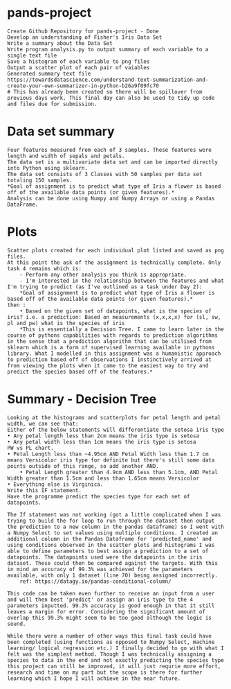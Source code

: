 # pands-project
    Create Github Repository for pands-project - Done
    Develop an understanding of Fisher's Iris Data Set
    Write a summary about the Data Set
    Write program analysis.py to output summary of each variable to a single text file
    Save a histogram of each variable to png files
    Output a scatter plot of each pair of vaiables
    Generated summary text file
    https://towardsdatascience.com/understand-text-summarization-and-create-your-own-summarizer-in-python-b26a9f09fc70
    # This has already been created so there will be spillover from previous days work. This final day can also be used to tidy up code and files due for submission.

# Data set summary
    Four features measured from each of 3 samples. These features were length and width of sepals and petals.
    The data set is a multivariate data set and can be imported directly into Python using sklearn.
    The data set consists of 3 Classes with 50 samples per data set totaling 150 samples.
    *Goal of assignment is to predict what type of Iris a flower is based off of the available data points (or given features).*
    Analysis can be done using Numpy and Numpy Arrays or using a Pandas DataFrame.

# Plots
    Scatter plots created for each individual plot listed and saved as png files.
    At this point the ask of the assignment is technically complete. Only task 4 remains which is:
        - Perform any other analysis you think is appropriate.
        - I'm interested in the relationship between the features and what I'm trying to predict (as I've outlined as a task under Day 2):
        *Goal of assignment is to predict what type of Iris a flower is based off of the available data points (or given features).*
    then :
        • Based on the given set of datapoints, what is the species of iris? i.e. a prediction: Based on measurements (x,x,x,x) for (sl, sw, pl and pw) what is the species of iris
        *This is essentially a Decision Tree. I came to learn later in the course of pythons capabilities with regards to prediction algorithms in the sense that a prediction algorithm that can be utilised from sklearn which is a form of supervised learning available in pythons library. What I modelled in this assignment was a humanistic approach to prediction based off of observations I instinctively arrived at from viewing the plots when it came to the easiest way to try and predict the species based off of the features.*

# Summary - Decision Tree
    Looking at the histograms and scatterplots for petal length and petal width, we can see that:
    Either of the below statements will differentiate the setosa iris type
    • Any petal length less than 2cm means the iris type is setosa
    • Any petal width less than 1cm means the iris type is setosa
    PW vs PL chart.
    • Petal Length less than ~4.95cm AND Petal Width less than 1.7 cm means Versicolor iris type for definite but there's still some data points outside of this range, so add another AND.
        • Petal Length greater than 4.9cm AND less than 5.1cm, AND Petal Width greater than 1.5cm and less than 1.65cm means Versicolor
    • Everything else is Virginica.
    Write this IF statement.
    Have the programme predict the species type for each set of datapoints.

    The If statement was not working (got a little complicated when I was trying to build the for loop to run through the dataset then output the prediction to a new column in the pandas dataframe) so I went with a Numpy Select to set values using multiple conditions. I created an additional column in the Pandas Dataframe for 'predicted_name' and using conditions observed in the scatter plots and histograms I was able to define parameters to best assign a prediction to a set of datapoints. The datapoints used were the datapoints in the iris dataset. These could then be compared against the targets. With this in mind an accuracy of 99.3% was achieved for the parameters available, with only 1 dataset (line 70) being assigned incorrectly.
        ref: https://datagy.io/pandas-conditional-column/

    This code can be taken even further to receive an input from a user and will then best 'predict' or assign an iris type to the 4 parameters inputted. 99.3% accuracy is good enough in that it still leaves a margin for error. Considering the significant amount of overlap this 99.3% might seem to be too good although the logic is sound.

    While there were a number of other ways this final task could have been completed (using functions as opposed to Numpy Select, machine learning/ logical regression etc.) I finally decided to go with what I felt was the simplest method. Though I was technically assigning a species to data in the end and not exactly predicting the species type this project can still be improved, it will just requrie more effort, research and time on my part but the scope is there for further learning which I hope I will achieve in the near future.
